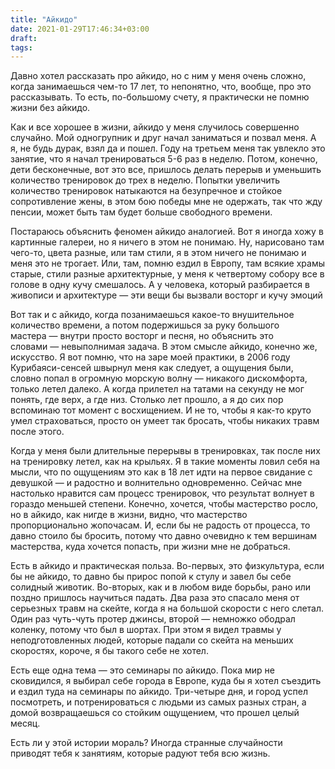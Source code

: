 ```yaml
---
title: "Айкидо"
date: 2021-01-29T17:46:34+03:00
draft:
tags:
---
```


Давно хотел рассказать про айкидо, но с ним у меня очень сложно, когда занимаешься чем-то 17 лет, то непонятно, что,
вообще, про это рассказывать. То есть, по-большому счету, я практически не помню жизни без айкидо.

Как и все хорошее в жизни, айкидо у меня случилось совершенно случайно. Мой одногрупник и друг начал заниматься и позвал
меня. А я, не будь дурак, взял да и пошел. Году на третьем меня так увлекло это занятие, что я начал тренироваться 5-6
раз в неделю. Потом, конечно, дети бесконечные, вот это все, пришлось делать перерыв и уменьшить количество тренировок
до трех в неделю.  Попытки увеличить количество тренировок натыкаются на безупречное и стойкое сопротивление жены, в
этом бою победы мне не одержать, так что жду пенсии, может быть там будет больше свободного времени.

<!--more-->

Постараюсь объяснить феномен айкидо аналогией. Вот я иногда хожу в картинные галереи, но я ничего в этом не понимаю. Ну,
нарисовано там чего-то, цвета разные, или там стили, я в этом ничего не понимаю и меня это не трогает. Или, там, помню
ездил в Европу, там всякие храмы старые, стили разные архитектурные, у меня к четвертому собору все в голове в одну кучу
смешалось. А у человека, который разбирается в живописи и архитектуре — эти вещи бы вызвали восторг и кучу эмоций 

Вот так и с айкидо, когда позанимаешься какое-то внушительное количество времени, а потом подержишься за руку большого
мастера — внутри просто восторг и песня, но объяснить это словами — невыполнимая задача. В этом смысле айкидо, конечно
же, искусство. Я вот помню, что на заре моей практики, в 2006 году Курибаяси-сенсей швырнул меня как следует, а ощущения
были, словно попал в огромную морскую волну — никакого дискомфорта, только летел далеко. А когда прилетел на татами на
секунду не мог понять, где верх, а где низ. Столько лет прошло, а я до сих пор вспоминаю тот момент с восхищением. И не
то, чтобы я как-то круто умел страховаться, просто он умеет так бросать, чтобы никаких травм после этого.

Когда у меня были длительные перерывы в тренировках, так после них на тренировку летел, как на крыльях. Я в такие моменты
ловил себя на мысли, что по ощущениям это как в 18 лет идти на первое свидание с девушкой — и радостно и волнительно
одновременно. Сейчас мне настолько нравится сам процесс тренировок, что результат волнует в гораздо меньшей степени.
Конечно, хочется, чтобы мастерство росло, но в айкидо, как нигде в жизни, видно, что мастерство пропорционально
жопочасам. И, если бы не радость от процесса, то давно стоило бы бросить, потому что давно очевидно к тем вершинам
мастерства, куда хочется попасть, при жизни мне не добраться.

Есть в айкидо и практическая польза. Во-первых, это физкультура, если бы не айкидо, то давно бы прирос попой к стулу и
завел бы себе солидный животик. Во-вторых, как и в любом виде борьбы, рано или поздно пришлось научиться падать. Два
раза это спасало меня от серьезных травм на скейте, когда я на большой скорости с него слетал. Один раз чуть-чуть протер
джинсы, второй — немножко ободрал коленку, потому что был в шортах. При этом я видел травмы у неподготовленных людей,
которые падали со скейта на меньших скоростях, короче, я бы такого себе не хотел.

Есть еще одна тема — это семинары по айкидо. Пока мир не сковидился, я выбирал себе города в Европе, куда бы я хотел
съездить и ездил туда на семинары по айкидо. Три-четыре дня, и город успел посмотреть, и потренироваться с людьми из
самых разных стран, а домой возвращаешься со стойким ощущением, что прошел целый месяц.

Есть ли у этой истории мораль? Иногда странные случайности приводят тебя к занятиям, которые радуют тебя всю жизнь.

